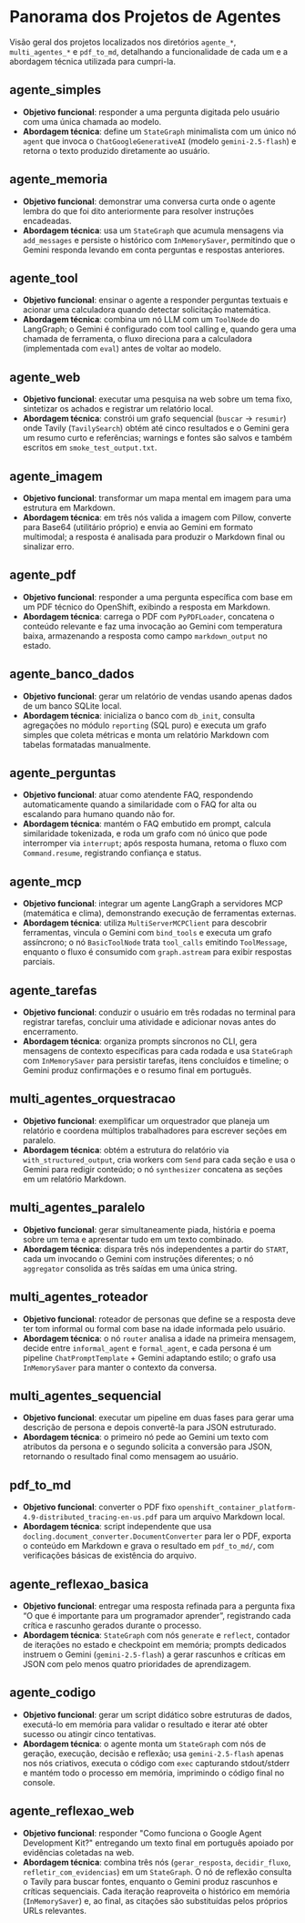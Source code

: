 # Panorama dos Projetos de Agentes

Visão geral dos projetos localizados nos diretórios `agente_*`, `multi_agentes_*` e `pdf_to_md`, detalhando a funcionalidade de cada um e a abordagem técnica utilizada para cumpri-la.

## agente_simples
- **Objetivo funcional**: responder a uma pergunta digitada pelo usuário com uma única chamada ao modelo.
- **Abordagem técnica**: define um `StateGraph` minimalista com um único nó `agent` que invoca o `ChatGoogleGenerativeAI` (modelo `gemini-2.5-flash`) e retorna o texto produzido diretamente ao usuário.

## agente_memoria
- **Objetivo funcional**: demonstrar uma conversa curta onde o agente lembra do que foi dito anteriormente para resolver instruções encadeadas.
- **Abordagem técnica**: usa um `StateGraph` que acumula mensagens via `add_messages` e persiste o histórico com `InMemorySaver`, permitindo que o Gemini responda levando em conta perguntas e respostas anteriores.

## agente_tool
- **Objetivo funcional**: ensinar o agente a responder perguntas textuais e acionar uma calculadora quando detectar solicitação matemática.
- **Abordagem técnica**: combina um nó LLM com um `ToolNode` do LangGraph; o Gemini é configurado com tool calling e, quando gera uma chamada de ferramenta, o fluxo direciona para a calculadora (implementada com `eval`) antes de voltar ao modelo.

## agente_web
- **Objetivo funcional**: executar uma pesquisa na web sobre um tema fixo, sintetizar os achados e registrar um relatório local.
- **Abordagem técnica**: constrói um grafo sequencial (`buscar` → `resumir`) onde Tavily (`TavilySearch`) obtém até cinco resultados e o Gemini gera um resumo curto e referências; warnings e fontes são salvos e também escritos em `smoke_test_output.txt`.

## agente_imagem
- **Objetivo funcional**: transformar um mapa mental em imagem para uma estrutura em Markdown.
- **Abordagem técnica**: em três nós valida a imagem com Pillow, converte para Base64 (utilitário próprio) e envia ao Gemini em formato multimodal; a resposta é analisada para produzir o Markdown final ou sinalizar erro.

## agente_pdf
- **Objetivo funcional**: responder a uma pergunta específica com base em um PDF técnico do OpenShift, exibindo a resposta em Markdown.
- **Abordagem técnica**: carrega o PDF com `PyPDFLoader`, concatena o conteúdo relevante e faz uma invocação ao Gemini com temperatura baixa, armazenando a resposta como campo `markdown_output` no estado.

## agente_banco_dados
- **Objetivo funcional**: gerar um relatório de vendas usando apenas dados de um banco SQLite local.
- **Abordagem técnica**: inicializa o banco com `db_init`, consulta agregações no módulo `reporting` (SQL puro) e executa um grafo simples que coleta métricas e monta um relatório Markdown com tabelas formatadas manualmente.

## agente_perguntas
- **Objetivo funcional**: atuar como atendente FAQ, respondendo automaticamente quando a similaridade com o FAQ for alta ou escalando para humano quando não for.
- **Abordagem técnica**: mantém o FAQ embutido em prompt, calcula similaridade tokenizada, e roda um grafo com nó único que pode interromper via `interrupt`; após resposta humana, retoma o fluxo com `Command.resume`, registrando confiança e status.

## agente_mcp
- **Objetivo funcional**: integrar um agente LangGraph a servidores MCP (matemática e clima), demonstrando execução de ferramentas externas.
- **Abordagem técnica**: utiliza `MultiServerMCPClient` para descobrir ferramentas, vincula o Gemini com `bind_tools` e executa um grafo assíncrono; o nó `BasicToolNode` trata `tool_calls` emitindo `ToolMessage`, enquanto o fluxo é consumido com `graph.astream` para exibir respostas parciais.

## agente_tarefas
- **Objetivo funcional**: conduzir o usuário em três rodadas no terminal para registrar tarefas, concluir uma atividade e adicionar novas antes do encerramento.
- **Abordagem técnica**: organiza prompts síncronos no CLI, gera mensagens de contexto específicas para cada rodada e usa `StateGraph` com `InMemorySaver` para persistir tarefas, itens concluídos e timeline; o Gemini produz confirmações e o resumo final em português.

## multi_agentes_orquestracao
- **Objetivo funcional**: exemplificar um orquestrador que planeja um relatório e coordena múltiplos trabalhadores para escrever seções em paralelo.
- **Abordagem técnica**: obtém a estrutura do relatório via `with_structured_output`, cria workers com `Send` para cada seção e usa o Gemini para redigir conteúdo; o nó `synthesizer` concatena as seções em um relatório Markdown.

## multi_agentes_paralelo
- **Objetivo funcional**: gerar simultaneamente piada, história e poema sobre um tema e apresentar tudo em um texto combinado.
- **Abordagem técnica**: dispara três nós independentes a partir do `START`, cada um invocando o Gemini com instruções diferentes; o nó `aggregator` consolida as três saídas em uma única string.

## multi_agentes_roteador
- **Objetivo funcional**: roteador de personas que define se a resposta deve ter tom informal ou formal com base na idade informada pelo usuário.
- **Abordagem técnica**: o nó `router` analisa a idade na primeira mensagem, decide entre `informal_agent` e `formal_agent`, e cada persona é um pipeline `ChatPromptTemplate` + Gemini adaptando estilo; o grafo usa `InMemorySaver` para manter o contexto da conversa.

## multi_agentes_sequencial
- **Objetivo funcional**: executar um pipeline em duas fases para gerar uma descrição de persona e depois convertê-la para JSON estruturado.
- **Abordagem técnica**: o primeiro nó pede ao Gemini um texto com atributos da persona e o segundo solicita a conversão para JSON, retornando o resultado final como mensagem ao usuário.

## pdf_to_md
- **Objetivo funcional**: converter o PDF fixo `openshift_container_platform-4.9-distributed_tracing-en-us.pdf` para um arquivo Markdown local.
- **Abordagem técnica**: script independente que usa `docling.document_converter.DocumentConverter` para ler o PDF, exporta o conteúdo em Markdown e grava o resultado em `pdf_to_md/`, com verificações básicas de existência do arquivo.

## agente_reflexao_basica
- **Objetivo funcional**: entregar uma resposta refinada para a pergunta fixa “O que é importante para um programador aprender”, registrando cada crítica e rascunho gerados durante o processo.
- **Abordagem técnica**: `StateGraph` com nós `generate` e `reflect`, contador de iterações no estado e checkpoint em memória; prompts dedicados instruem o Gemini (`gemini-2.5-flash`) a gerar rascunhos e críticas em JSON com pelo menos quatro prioridades de aprendizagem.

## agente_codigo
- **Objetivo funcional**: gerar um script didático sobre estruturas de dados, executá-lo em memória para validar o resultado e iterar até obter sucesso ou atingir cinco tentativas.
- **Abordagem técnica**: o agente monta um `StateGraph` com nós de geração, execução, decisão e reflexão; usa `gemini-2.5-flash` apenas nos nós criativos, executa o código com `exec` capturando stdout/stderr e mantém todo o processo em memória, imprimindo o código final no console.

## agente_reflexao_web
- **Objetivo funcional**: responder "Como funciona o Google Agent Development Kit?" entregando um texto final em português apoiado por evidências coletadas na web.
- **Abordagem técnica**: combina três nós (`gerar_resposta`, `decidir_fluxo`, `refletir_com_evidencias`) em um `StateGraph`. O nó de reflexão consulta o Tavily para buscar fontes, enquanto o Gemini produz rascunhos e críticas sequenciais. Cada iteração reaproveita o histórico em memória (`InMemorySaver`) e, ao final, as citações são substituídas pelos próprios URLs relevantes.
